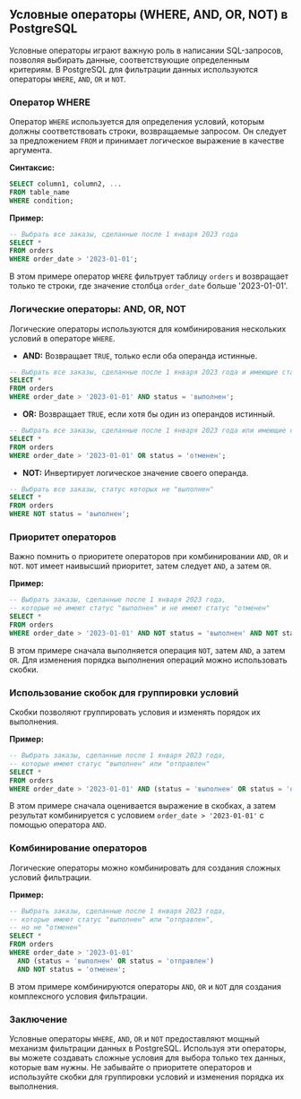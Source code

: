## Условные операторы (WHERE, AND, OR, NOT) в PostgreSQL

Условные операторы играют важную роль в написании SQL-запросов, позволяя выбирать данные, соответствующие определенным критериям. В PostgreSQL для фильтрации данных используются операторы `WHERE`, `AND`, `OR` и `NOT`.

### Оператор WHERE

Оператор `WHERE` используется для определения условий, которым должны соответствовать строки, возвращаемые запросом. Он следует за предложением `FROM` и принимает логическое выражение в качестве аргумента.

**Синтаксис:**

```sql
SELECT column1, column2, ...
FROM table_name
WHERE condition;
```

**Пример:**

```sql
-- Выбрать все заказы, сделанные после 1 января 2023 года
SELECT *
FROM orders
WHERE order_date > '2023-01-01';
```

В этом примере оператор `WHERE` фильтрует таблицу `orders` и возвращает только те строки, где значение столбца `order_date` больше '2023-01-01'.

### Логические операторы: AND, OR, NOT

Логические операторы используются для комбинирования нескольких условий в операторе `WHERE`.

*   **AND:** Возвращает `TRUE`, только если оба операнда истинные.

```sql
-- Выбрать все заказы, сделанные после 1 января 2023 года и имеющие статус "выполнен"
SELECT *
FROM orders
WHERE order_date > '2023-01-01' AND status = 'выполнен';
```

*   **OR:** Возвращает `TRUE`, если хотя бы один из операндов истинный.

```sql
-- Выбрать все заказы, сделанные после 1 января 2023 года или имеющие статус "отменен"
SELECT *
FROM orders
WHERE order_date > '2023-01-01' OR status = 'отменен';
```

*   **NOT:** Инвертирует логическое значение своего операнда.

```sql
-- Выбрать все заказы, статус которых не "выполнен"
SELECT *
FROM orders
WHERE NOT status = 'выполнен';
```

### Приоритет операторов

Важно помнить о приоритете операторов при комбинировании `AND`, `OR` и `NOT`. `NOT` имеет наивысший приоритет, затем следует `AND`, а затем `OR`. 

**Пример:**

```sql
-- Выбрать заказы, сделанные после 1 января 2023 года, 
-- которые не имеют статус "выполнен" и не имеют статус "отменен"
SELECT *
FROM orders
WHERE order_date > '2023-01-01' AND NOT status = 'выполнен' AND NOT status = 'отменен';
```

В этом примере сначала выполняется операция `NOT`, затем `AND`, а затем `OR`. Для изменения порядка выполнения операций можно использовать скобки.

### Использование скобок для группировки условий

Скобки позволяют группировать условия и изменять порядок их выполнения. 

**Пример:**

```sql
-- Выбрать заказы, сделанные после 1 января 2023 года, 
-- которые имеют статус "выполнен" или "отправлен"
SELECT *
FROM orders
WHERE order_date > '2023-01-01' AND (status = 'выполнен' OR status = 'отправлен');
```

В этом примере сначала оценивается выражение в скобках, а затем результат комбинируется с условием `order_date > '2023-01-01'` с помощью оператора `AND`.

### Комбинирование операторов

Логические операторы можно комбинировать для создания сложных условий фильтрации.

**Пример:**

```sql
-- Выбрать заказы, сделанные после 1 января 2023 года, 
-- которые имеют статус "выполнен" или "отправлен", 
-- но не "отменен"
SELECT *
FROM orders
WHERE order_date > '2023-01-01' 
  AND (status = 'выполнен' OR status = 'отправлен')
  AND NOT status = 'отменен';
```

В этом примере комбинируются операторы `AND`, `OR` и `NOT` для создания комплексного условия фильтрации.

### Заключение

Условные операторы `WHERE`, `AND`, `OR` и `NOT` предоставляют мощный механизм фильтрации данных в PostgreSQL. Используя эти операторы, вы можете создавать сложные условия для выбора только тех данных, которые вам нужны. Не забывайте о приоритете операторов и используйте скобки для группировки условий и изменения порядка их выполнения. 
